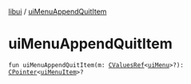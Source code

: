 [libui](index.md) / [uiMenuAppendQuitItem](./ui-menu-append-quit-item.md)

# uiMenuAppendQuitItem

`fun uiMenuAppendQuitItem(m: `[`CValuesRef`](../kotlinx.cinterop/-c-values-ref/index.md)`<`[`uiMenu`](ui-menu.md)`>?): `[`CPointer`](../kotlinx.cinterop/-c-pointer/index.md)`<`[`uiMenuItem`](ui-menu-item.md)`>?`
